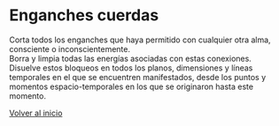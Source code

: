 # Enganches cuerdas

Corta todos los enganches que haya permitido con cualquier otra alma, consciente o inconscientemente.   
Borra y limpia todas las energías asociadas con estas conexiones.  
Disuelve estos bloqueos en todos los planos, dimensiones y líneas temporales en el que se encuentren manifestados, desde los puntos y momentos espacio-temporales en los que se originaron hasta este momento.  

[Volver al inicio](../index.md)
